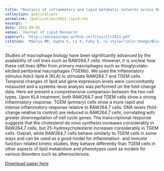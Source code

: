```yaml
---
title: "Analysis of inflammatory and lipid metabolic networks across RAW264.7 and thioglycolate-elicited macrophages."
collection: publications
permalink: /publication/2013-lipid-res
excerpt: ''
date: 2013-09-01
venue: 'Journal of Lipid Research'
paperurl: 'http://adinasarapu.github.io/files/jlr2013.pdf'
citation: 'Maurya MR, Gupta S, Li X, Fahy E, <i style="color:DodgerBlue;">Dinasarapu AR</i>, Sud M, Brown HA, Glass CK, Murphy RC, Russell DW, Dennis EA, Subramaniam S. (2013). &quot;Analysis of inflammatory and lipid metabolic networks across RAW264.7 and thioglycolate-elicited macrophages.&quot; <i>J Lipid Res</i>. 54(9):2525-42.'
---
```

Studies of macrophage biology have been significantly advanced by the availability of cell lines such as RAW264.7 cells. However, it is unclear how these cell lines differ from primary macrophages such as thioglycolate-elicited peritoneal macrophages (TGEMs). We used the inflammatory stimulus Kdo2-lipid A (KLA) to stimulate RAW264.7 and TGEM cells. Temporal changes of lipid and gene expression levels were concomitantly measured and a systems-level analysis was performed on the fold-change data. Here we present a comprehensive comparison between the two cell types. Upon KLA treatment, both RAW264.7 and TGEM cells show a strong inflammatory response. TGEM (primary) cells show a more rapid and intense inflammatory response relative to RAW264.7 cells. DNA levels (fold-change relative to control) are reduced in RAW264.7 cells, correlating with greater downregulation of cell cycle genes. The transcriptional response suggests that the cholesterol de novo synthesis increases considerably in RAW264.7 cells, but 25-hydroxycholesterol increases considerably in TGEM cells. Overall, while RAW264.7 cells behave similarly to TGEM cells in some ways and can be used as a good model for inflammation- and immune function-related kinetic studies, they behave differently than TGEM cells in other aspects of lipid metabolism and phenotypes used as models for various disorders such as atherosclerosis.

[Download paper here](http://adinasarapu.github.io/files/jlr2013.pdf)
